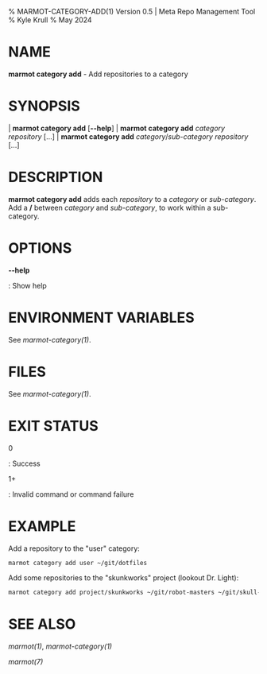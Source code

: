 % MARMOT-CATEGORY-ADD(1) Version 0.5 | Meta Repo Management Tool
% Kyle Krull
% May 2024

# NAME

**marmot category add** - Add repositories to a category

# SYNOPSIS

| **marmot category add** [**\-\-help**]
| **marmot category add** *category* *repository* [...]
| **marmot category add** *category*/*sub-category* *repository* [...]

# DESCRIPTION

**marmot category add** adds each *repository* to a *category* or *sub-category*.  Add a **/**
between *category* and *sub-category*, to work within a sub-category.

# OPTIONS

**-\-help**

: Show help

# ENVIRONMENT VARIABLES

See *marmot-category(1)*.

# FILES

See *marmot-category(1)*.

# EXIT STATUS

0

: Success

1+

: Invalid command or command failure

# EXAMPLE

Add a repository to the "user" category:

```sh
marmot category add user ~/git/dotfiles
```

Add some repositories to the "skunkworks" project (lookout Dr. Light):

```sh
marmot category add project/skunkworks ~/git/robot-masters ~/git/skull-fortress
```

# SEE ALSO

*marmot(1)*, *marmot-category(1)*

*marmot(7)*
